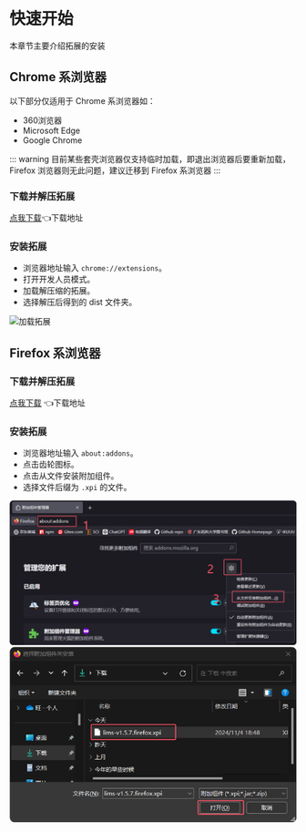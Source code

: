 # 快速开始

本章节主要介绍拓展的安装

## Chrome 系浏览器

以下部分仅适用于 Chrome 系浏览器如：
  - 360浏览器
  - Microsoft Edge
  - Google Chrome

::: warning
目前某些套壳浏览器仅支持临时加载，即退出浏览器后要重新加载，Firefox 浏览器则无此问题，建议迁移到 Firefox 系浏览器
:::

### 下载并解压拓展
[点我下载](https://ghp.ci/https://github.com/initialencounter/chrome-extensions/releases/download/v1.5.13/lims-v1.5.13.chrome.zip)👈下载地址

### 安装拓展

- 浏览器地址输入 `chrome://extensions`。
- 打开开发人员模式。
- 加载解压缩的拓展。
- 选择解压后得到的 dist 文件夹。

![加载拓展](https://ghp.cihttps://github.com/initialencounter/chrome-extensions/blob/master/lims/assets/image.png?raw=true)


## Firefox 系浏览器

### 下载并解压拓展

[点我下载](https://ghp.ci/https://github.com/initialencounter/chrome-extensions/releases/download/v1.5.13/lims-v1.5.13.firefox.xpi) 👈下载地址

### 安装拓展

- 浏览器地址输入 `about:addons`。
- 点击齿轮图标。
- 点击从文件安装附加组件。
- 选择文件后缀为 `.xpi` 的文件。

![加载拓展](./assets/load_firefox.png)
![选择拓展](./assets/select-xpi.png)
